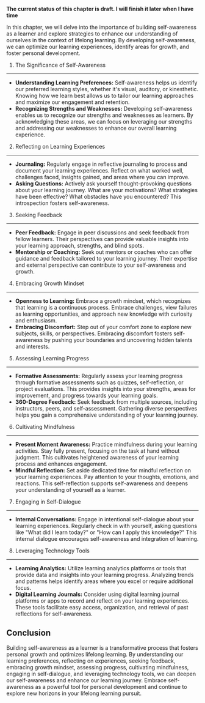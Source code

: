 **The current status of this chapter is draft. I will finish it later when I have time**

In this chapter, we will delve into the importance of building self-awareness as a learner and explore strategies to enhance our understanding of ourselves in the context of lifelong learning. By developing self-awareness, we can optimize our learning experiences, identify areas for growth, and foster personal development.

1. The Significance of Self-Awareness
-------------------------------------

* **Understanding Learning Preferences:** Self-awareness helps us identify our preferred learning styles, whether it's visual, auditory, or kinesthetic. Knowing how we learn best allows us to tailor our learning approaches and maximize our engagement and retention.
* **Recognizing Strengths and Weaknesses:** Developing self-awareness enables us to recognize our strengths and weaknesses as learners. By acknowledging these areas, we can focus on leveraging our strengths and addressing our weaknesses to enhance our overall learning experience.

2. Reflecting on Learning Experiences
-------------------------------------

* **Journaling:** Regularly engage in reflective journaling to process and document your learning experiences. Reflect on what worked well, challenges faced, insights gained, and areas where you can improve.
* **Asking Questions:** Actively ask yourself thought-provoking questions about your learning journey. What are your motivations? What strategies have been effective? What obstacles have you encountered? This introspection fosters self-awareness.

3. Seeking Feedback
-------------------

* **Peer Feedback:** Engage in peer discussions and seek feedback from fellow learners. Their perspectives can provide valuable insights into your learning approach, strengths, and blind spots.
* **Mentorship or Coaching:** Seek out mentors or coaches who can offer guidance and feedback tailored to your learning journey. Their expertise and external perspective can contribute to your self-awareness and growth.

4. Embracing Growth Mindset
---------------------------

* **Openness to Learning:** Embrace a growth mindset, which recognizes that learning is a continuous process. Embrace challenges, view failures as learning opportunities, and approach new knowledge with curiosity and enthusiasm.
* **Embracing Discomfort:** Step out of your comfort zone to explore new subjects, skills, or perspectives. Embracing discomfort fosters self-awareness by pushing your boundaries and uncovering hidden talents and interests.

5. Assessing Learning Progress
------------------------------

* **Formative Assessments:** Regularly assess your learning progress through formative assessments such as quizzes, self-reflection, or project evaluations. This provides insights into your strengths, areas for improvement, and progress towards your learning goals.
* **360-Degree Feedback:** Seek feedback from multiple sources, including instructors, peers, and self-assessment. Gathering diverse perspectives helps you gain a comprehensive understanding of your learning journey.

6. Cultivating Mindfulness
--------------------------

* **Present Moment Awareness:** Practice mindfulness during your learning activities. Stay fully present, focusing on the task at hand without judgment. This cultivates heightened awareness of your learning process and enhances engagement.
* **Mindful Reflection:** Set aside dedicated time for mindful reflection on your learning experiences. Pay attention to your thoughts, emotions, and reactions. This self-reflection supports self-awareness and deepens your understanding of yourself as a learner.

7. Engaging in Self-Dialogue
----------------------------

* **Internal Conversations:** Engage in intentional self-dialogue about your learning experiences. Regularly check in with yourself, asking questions like "What did I learn today?" or "How can I apply this knowledge?" This internal dialogue encourages self-awareness and integration of learning.

8. Leveraging Technology Tools
------------------------------

* **Learning Analytics:** Utilize learning analytics platforms or tools that provide data and insights into your learning progress. Analyzing trends and patterns helps identify areas where you excel or require additional focus.
* **Digital Learning Journals:** Consider using digital learning journal platforms or apps to record and reflect on your learning experiences. These tools facilitate easy access, organization, and retrieval of past reflections for self-awareness.

Conclusion
----------

Building self-awareness as a learner is a transformative process that fosters personal growth and optimizes lifelong learning. By understanding our learning preferences, reflecting on experiences, seeking feedback, embracing growth mindset, assessing progress, cultivating mindfulness, engaging in self-dialogue, and leveraging technology tools, we can deepen our self-awareness and enhance our learning journey. Embrace self-awareness as a powerful tool for personal development and continue to explore new horizons in your lifelong learning pursuit.
